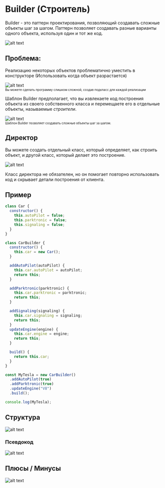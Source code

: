 # Builder (Строитель)

Builder - это паттерн проектирования, позволяющий создавать сложные объекты шаг за шагом. Паттерн позволяет создавать разные варианты одного объекта, используя один и тот же код.

![alt text](./_assets/image.png)

## Проблема:

Реализацию некоторых объектов проблематично уместить в конструкторе
(Использовать когда объект разрастается)

![alt text](./_assets/image-1.png)<br>
<span style="font-size:10px;">Вы можете сделать программу слишком сложной, создав подкласс для каждой реализации</span>

Шаблон Builder предполагает, что вы извлекаете код построения объекта из своего собственного класса и перемещаете его в отдельные объекты, называемые *строители*.

![alt text](./_assets/image-2.png)<br>
<span style="font-size:10px;">Шаблон Builder позволяет создавать сложные объекты шаг за шагом.</span>

## Директор

Вы можете создать отдельный класс, который определяет, как строить объект, и другой класс, который делает это построение.

![alt text](./_assets/image-3.png)

Класс директора не обязателен, но он помогает повторно использовать код и скрывает детали построения от клиента.

## Пример

```javascript
class Car {
  constructor() {
    this.autoPilot = false;
    this.parktronic = false;
    this.signaling = false;
  }
}
```

```javascript
class CarBuilder {
  constructor() {
    this.car = new Car();
  }

  addAutoPilot(autoPilot) {
    this.car.autoPilot = autoPilot;
    return this;
  }

  addParktronic(parktronic) {
    this.car.parktronic = parktronic;
    return this;
  }

  addSignaling(signaling) {
    this.car.signaling = signaling;
    return this;
  }
  updateEngine(engine) {
    this.car.engine = engine;
    return this;
  }

  build() {
    return this.car;
  }
}
```

```javascript
const MyTesla = new CarBuilder()
  .addAutoPilot(true)
  .addParktronic(true)
  .updateEngine("V8")
  .build();

console.log(MyTesla);
```

## Структура

![alt text](./_assets/image-4.png)

### Псевдокод

![alt text](./_assets/image-5.png)

## Плюсы / Минусы

![alt text](./_assets/image-6.png)
